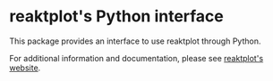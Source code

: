 # reaktplot's Python interface

This package provides an interface to use reaktplot through Python.

For additional information and documentation, please see [reaktplot's website](https://github.com/reaktoro/reaktplot).
